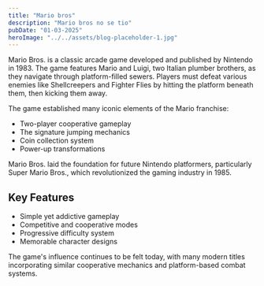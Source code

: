 ```yaml
---
title: "Mario bros"
description: "Mario bros no se tio"
pubDate: "01-03-2025"
heroImage: "../../assets/blog-placeholder-1.jpg"
---
```


Mario Bros. is a classic arcade game developed and published by Nintendo in 1983. The game features Mario and Luigi, two Italian plumber brothers, as they navigate through platform-filled sewers. Players must defeat various enemies like Shellcreepers and Fighter Flies by hitting the platform beneath them, then kicking them away.

The game established many iconic elements of the Mario franchise:

- Two-player cooperative gameplay
- The signature jumping mechanics
- Coin collection system
- Power-up transformations

Mario Bros. laid the foundation for future Nintendo platformers, particularly Super Mario Bros., which revolutionized the gaming industry in 1985.

## Key Features

- Simple yet addictive gameplay
- Competitive and cooperative modes
- Progressive difficulty system
- Memorable character designs

The game's influence continues to be felt today, with many modern titles incorporating similar cooperative mechanics and platform-based combat systems.
